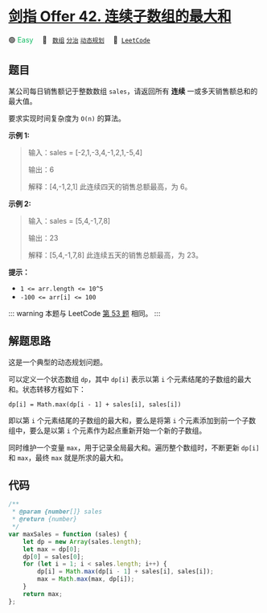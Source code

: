 # [剑指 Offer 42. 连续子数组的最大和](https://leetcode.cn/problems/lian-xu-zi-shu-zu-de-zui-da-he-lcof)

🟢 <font color=#15bd66>Easy</font>&emsp; 🔖&ensp; [`数组`](/leetcode/outline/tag/array.md) [`分治`](/leetcode/outline/tag/divide-and-conquer.md) [`动态规划`](/leetcode/outline/tag/dynamic-programming.md)&emsp; 🔗&ensp;[`LeetCode`](https://leetcode.cn/problems/lian-xu-zi-shu-zu-de-zui-da-he-lcof)

## 题目

某公司每日销售额记于整数数组 `sales`，请返回所有 **连续** 一或多天销售额总和的最大值。

要求实现时间复杂度为 `O(n)` 的算法。

**示例 1:**

> 输入：sales = [-2,1,-3,4,-1,2,1,-5,4]
>
> 输出：6
>
> 解释：[4,-1,2,1] 此连续四天的销售总额最高，为 6。

**示例 2:**

> 输入：sales = [5,4,-1,7,8]
>
> 输出：23
>
> 解释：[5,4,-1,7,8] 此连续五天的销售总额最高，为 23。

**提示：**

- `1 <= arr.length <= 10^5`
- `-100 <= arr[i] <= 100`

::: warning
本题与 LeetCode [第 53 题](./0053.md) 相同。
:::

## 解题思路

这是一个典型的动态规划问题。

可以定义一个状态数组 `dp`，其中 `dp[i]` 表示以第 `i` 个元素结尾的子数组的最大和。状态转移方程如下：

`dp[i] = Math.max(dp[i - 1] + sales[i], sales[i])`

即以第 `i` 个元素结尾的子数组的最大和，要么是将第 `i` 个元素添加到前一个子数组中，要么是以第 `i` 个元素作为起点重新开始一个新的子数组。

同时维护一个变量 `max`，用于记录全局最大和。遍历整个数组时，不断更新 `dp[i]` 和 `max`，最终 `max` 就是所求的最大和。

## 代码

```javascript
/**
 * @param {number[]} sales
 * @return {number}
 */
var maxSales = function (sales) {
	let dp = new Array(sales.length);
	let max = dp[0];
	dp[0] = sales[0];
	for (let i = 1; i < sales.length; i++) {
		dp[i] = Math.max(dp[i - 1] + sales[i], sales[i]);
		max = Math.max(max, dp[i]);
	}
	return max;
};
```
